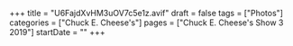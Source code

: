 +++
title = "U6FajdXvHM3uOV7c5e1z.avif"
draft = false
tags = ["Photos"]
categories = ["Chuck E. Cheese's"]
pages = ["Chuck E. Cheese's Show 3 2019"]
startDate = ""
+++
